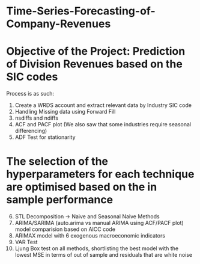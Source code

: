 # Time-Series-Forecasting-of-Company-Revenues


# Objective of the Project: Prediction of Division Revenues based on the SIC codes
Process is as such:
1) Create a WRDS account and extract relevant data by Industry SIC code
2) Handling Missing data using Forward Fill
3) nsdiffs and ndiffs
4) ACF and PACF plot (We also saw that some industries require seasonal differencing)
5) ADF Test for stationarity
# The selection of the hyperparameters for each technique are optimised based on the in sample performance 
6) STL Decomposition -> Naive and Seasonal Naive Methods
7) ARIMA/SARIMA (auto.arima vs manual ARIMA using ACF/PACF plot) model comparision based on AICC code
8) ARIMAX model with 6 exogenous macroeconomic indicators
9) VAR Test
10) Ljung Box test on all methods, shortlisting the best model with the lowest MSE in terms of out of sample and residuals that are white noise
